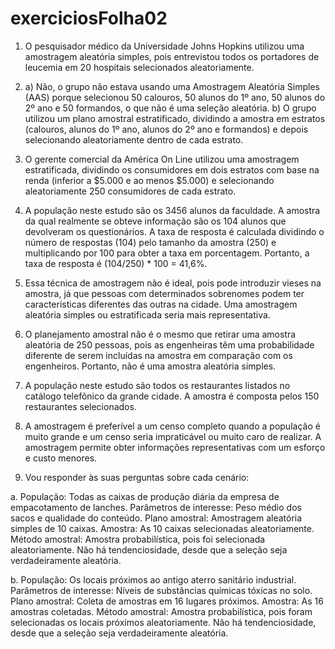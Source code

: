 # exerciciosFolha02

1. O pesquisador médico da Universidade Johns Hopkins utilizou uma amostragem aleatória simples, pois entrevistou todos os portadores de leucemia em 20 hospitais selecionados aleatoriamente.

2. a) Não, o grupo não estava usando uma Amostragem Aleatória Simples (AAS) porque selecionou 50 calouros, 50 alunos do 1º ano, 50 alunos do 2º ano e 50 formandos, o que não é uma seleção aleatória. b) O grupo utilizou um plano amostral estratificado, dividindo a amostra em estratos (calouros, alunos do 1º ano, alunos do 2º ano e formandos) e depois selecionando aleatoriamente dentro de cada estrato.

3. O gerente comercial da América On Line utilizou uma amostragem estratificada, dividindo os consumidores em dois estratos com base na renda (inferior a $5.000 e ao menos $5.000) e selecionando aleatoriamente 250 consumidores de cada estrato.

4. A população neste estudo são os 3456 alunos da faculdade. A amostra da qual realmente se obteve informação são os 104 alunos que devolveram os questionários. A taxa de resposta é calculada dividindo o número de respostas (104) pelo tamanho da amostra (250) e multiplicando por 100 para obter a taxa em porcentagem. Portanto, a taxa de resposta é (104/250) * 100 = 41,6%.

5. Essa técnica de amostragem não é ideal, pois pode introduzir vieses na amostra, já que pessoas com determinados sobrenomes podem ter características diferentes das outras na cidade. Uma amostragem aleatória simples ou estratificada seria mais representativa.

6. O planejamento amostral não é o mesmo que retirar uma amostra aleatória de 250 pessoas, pois as engenheiras têm uma probabilidade diferente de serem incluídas na amostra em comparação com os engenheiros. Portanto, não é uma amostra aleatória simples.

7. A população neste estudo são todos os restaurantes listados no catálogo telefônico da grande cidade. A amostra é composta pelos 150 restaurantes selecionados.

8. A amostragem é preferível a um censo completo quando a população é muito grande e um censo seria impraticável ou muito caro de realizar. A amostragem permite obter informações representativas com um esforço e custo menores.

9. Vou responder às suas perguntas sobre cada cenário:

a. População: Todas as caixas de produção diária da empresa de empacotamento de lanches. Parâmetros de interesse: Peso médio dos sacos e qualidade do conteúdo. Plano amostral: Amostragem aleatória simples de 10 caixas. Amostra: As 10 caixas selecionadas aleatoriamente. Método amostral: Amostra probabilística, pois foi selecionada aleatoriamente. Não há tendenciosidade, desde que a seleção seja verdadeiramente aleatória.

b. População: Os locais próximos ao antigo aterro sanitário industrial. Parâmetros de interesse: Níveis de substâncias químicas tóxicas no solo. Plano amostral: Coleta de amostras em 16 lugares próximos. Amostra: As 16 amostras coletadas. Método amostral: Amostra probabilística, pois foram selecionadas os locais próximos aleatoriamente. Não há tendenciosidade, desde que a seleção seja verdadeiramente aleatória.